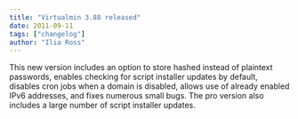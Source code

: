```yaml
---
title: "Virtualmin 3.88 released"
date: 2011-09-11
tags: ["changelog"]
author: "Ilia Ross"
---
```


This new version includes an option to store hashed instead of plaintext passwords, enables checking for script installer updates by default, disables cron jobs when a domain is disabled, allows use of already enabled IPv6 addresses, and fixes numerous small bugs. The pro version also includes a large number of script installer updates.
